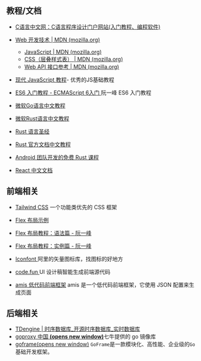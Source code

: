 ## 教程/文档

* [C语言中文网：C语言程序设计门户网站(入门教程、编程软件)  ](http://c.biancheng.net/)
* [Web 开发技术 | MDN (mozilla.org)](https://developer.mozilla.org/zh-CN/docs/Web)
  
  * [JavaScript | MDN (mozilla.org)](https://developer.mozilla.org/zh-CN/docs/Web/JavaScript)
  * [CSS（层叠样式表） | MDN (mozilla.org)](https://developer.mozilla.org/zh-CN/docs/Web/CSS)
  * [Web API 接口参考 | MDN (mozilla.org)](https://developer.mozilla.org/zh-CN/docs/Web/API)
* [现代 JavaScript 教程](https://zh.javascript.info/)- 优秀的JS基础教程
* [ES6 入门教程 - ECMAScript 6入门 ](https://es6.ruanyifeng.com/) 阮一峰 ES6 入门教程
* [微软Go语言中文教程 ](https://docs.microsoft.com/zh-cn/learn/paths/go-first-steps/)
* [微软Rust语言中文教程](https://learn.microsoft.com/zh-cn/training/paths/rust-first-steps/)
* [Rust 语言圣经 ](https://course.rs/about-book.html)
* [ Rust 官方文档中文教程 ](https://www.rustwiki.org.cn/)
* [Android 团队开发的免费 Rust 课程](https://google.github.io/comprehensive-rust/zh-CN/)
* [React 中文文档](https://react.docschina.org/)


## 前端相关

* [ Tailwind CSS](https://tailwindcss.com/docs/installation) 一个功能类优先的 CSS 框架

* [Flex 布局示例 ](http://static.vgee.cn/static/index.html)

* [Flex 布局教程：语法篇 - 阮一峰 ](http://www.ruanyifeng.com/blog/2015/07/flex-grammar.html)

* [Flex 布局教程：实例篇 - 阮一峰 ](https://www.ruanyifeng.com/blog/2015/07/flex-examples.html)

* [Iconfont ](https://www.iconfont.cn/)阿里的矢量图标库，找图标的好地方

* [code.fun ](https://code.fun/)UI 设计稿智能生成前端源代码

* [amis 低代码前端框架](https://aisuda.bce.baidu.com/amis/zh-CN/docs/index) amis 是一个低代码前端框架，它使用 JSON 配置来生成页面

## 后端相关

* [TDengine | 时序数据库_开源时序数据库_实时数据库 ](https://www.taosdata.com/)
* [goproxy 中国 **(opens new window)**](https://goproxy.cn/)七牛提供的 go 镜像库
* [goframe(opens new window)](https://goframe.org/display/gf) `GoFrame`是一款模块化、高性能、企业级的`Go`基础开发框架。
